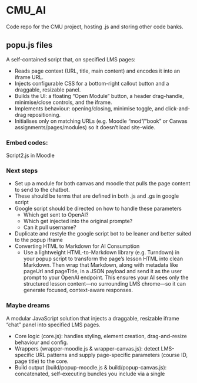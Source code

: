 # CMU_AI
Code repo for the CMU project, hosting .js and storing other code banks. 


## popu.js files
A self-contained script that, on specified LMS pages:
 - Reads page context (URL, title, main content) and encodes it into an iframe URL.
 - Injects configurable CSS for a bottom-right callout button and a draggable, resizable panel.
 - Builds the UI: a floating “Open Module” button, a header drag-handle, minimise/close controls, and the iframe.
 - Implements behaviour: opening/closing, minimise toggle, and click-and-drag repositioning.
 - Initialises only on matching URLs (e.g. Moodle “mod”/“book” or Canvas assignments/pages/modules) so it doesn’t load site-wide.
 
### Embed codes:
Script2.js in Moodle
<script defer src="https://cdn.jsdelivr.net/gh/RichTheMee/CMU_AI@main/popup_script2.js"></script>

### Next steps
 - Set up a module for both canvas and moodle that pulls the page content to send to the chatbot. 
 - These should be terms that are defined in both .js and .gs in google script
 - Google script should be directed on how to handle these parameters 
   - Which get sent to OpenAI?
   - Which get injected into the original prompte?
   - Can it pull username?
 - Duplicate and restyle the google script bot to be leaner and better suited to the popup iframe
 - Converting HTML to Markdown for AI Consumption
   - Use a lightweight HTML-to-Markdown library (e.g. Turndown) in your popup script to transform the page’s lesson HTML into clean Markdown. Then wrap that Markdown, along with metadata like pageUrl and pageTitle, in a JSON payload and send it as the user prompt to your OpenAI endpoint. This ensures your AI sees only the structured lesson content—no surrounding LMS chrome—so it can generate focused, context-aware responses.

### Maybe dreams
A modular JavaScript solution that injects a draggable, resizable iframe “chat” panel into specified LMS pages.
 - Core logic (core.js): handles styling, element creation, drag-and-resize behaviour and config.
 - Wrappers (wrapper-moodle.js & wrapper-canvas.js): detect LMS-specific URL patterns and supply page-specific parameters (course ID, page title) to the core.
 - Build output (build/popup-moodle.js & build/popup-canvas.js): concatenated, self-executing bundles you include via a single <script> tag in each LMS.
